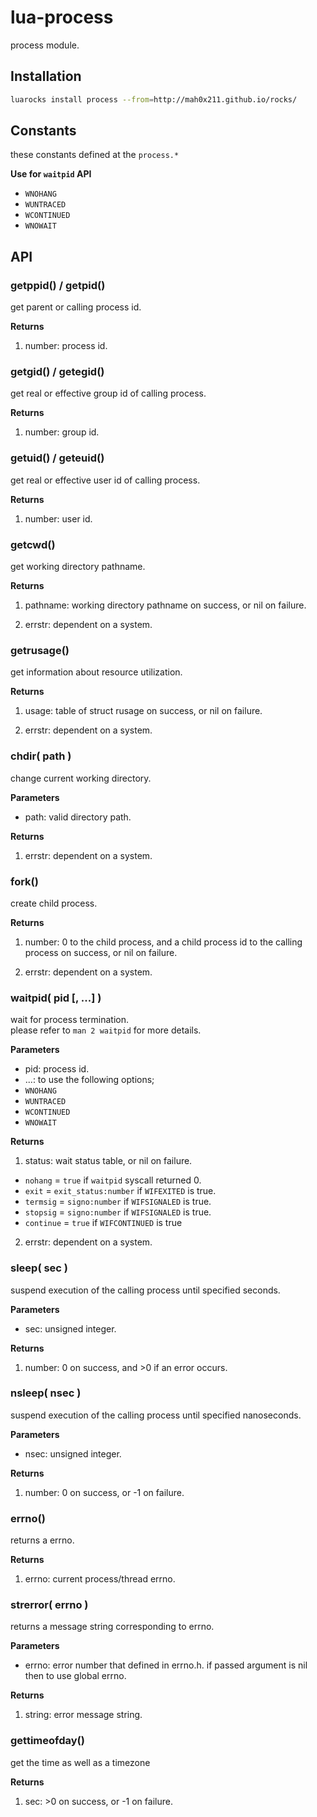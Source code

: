 # lua-process

process module.

## Installation

```sh
luarocks install process --from=http://mah0x211.github.io/rocks/
```

## Constants

these constants defined at the `process.*`

**Use for `waitpid` API**

 - `WNOHANG`
 - `WUNTRACED`
 - `WCONTINUED`
 - `WNOWAIT`


## API

### getppid() / getpid()

get parent or calling process id.

**Returns**

1. number: process id.


### getgid() / getegid()

get real or effective group id of calling process.

**Returns**

1. number: group id.


### getuid() / geteuid()

get real or effective user id of calling process.

**Returns**

1. number: user id.


### getcwd()

get working directory pathname.

**Returns**

1. pathname: working directory pathname on success, or nil on failure.

2. errstr: dependent on a system.


### getrusage()

get information about resource utilization.

**Returns**

1. usage: table of struct rusage on success, or nil on failure.

2. errstr: dependent on a system.


### chdir( path )

change current working directory.

**Parameters**

- path: valid directory path.

**Returns**

1. errstr: dependent on a system.


### fork()

create child process.

**Returns**

1. number: 0 to the child process, and a child process id to the
   calling process on success, or nil on failure.

2. errstr: dependent on a system.


### waitpid( pid [, ...] )

wait for process termination.  
please refer to `man 2 waitpid` for more details.

**Parameters**

- pid: process id.
- ...: to use the following options;  
 - `WNOHANG`
 - `WUNTRACED`
 - `WCONTINUED`
 - `WNOWAIT`

**Returns**

1. status: wait status table, or nil on failure.  
 - `nohang` = `true` if `waitpid` syscall returned 0.
 - `exit` = `exit_status:number` if `WIFEXITED` is true.
 - `termsig` = `signo:number` if `WIFSIGNALED` is true.
 - `stopsig` = `signo:number` if `WIFSIGNALED` is true.
 - `continue` = `true` if `WIFCONTINUED` is true
2. errstr: dependent on a system.


### sleep( sec )

suspend execution of the calling process until specified seconds.

**Parameters**

- sec: unsigned integer.

**Returns**

1. number: 0 on success, and >0 if an error occurs.


### nsleep( nsec )

suspend execution of the calling process until specified nanoseconds.

**Parameters**

- nsec: unsigned integer.

**Returns**

1. number: 0 on success, or -1 on failure.


### errno()

returns a errno.

**Returns**

1. errno: current process/thread errno.


### strerror( errno )

returns a message string corresponding to errno.

**Parameters**

- errno: error number that defined in errno.h. 
  if passed argument is nil then to use global errno.

**Returns**

1. string: error message string.


### gettimeofday()

get the time as well as a timezone

**Returns**

1. sec: >0 on success, or -1 on failure.
